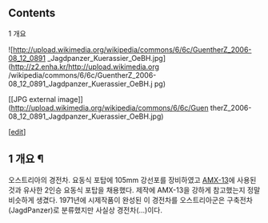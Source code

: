 ## Contents

    

1 개요

  

![http://upload.wikimedia.org/wikipedia/commons/6/6c/GuentherZ_2006-08_12_0891
_Jagdpanzer_Kuerassier_OeBH.jpg](http://z2.enha.kr/http://upload.wikimedia.org
/wikipedia/commons/6/6c/GuentherZ_2006-08_12_0891_Jagdpanzer_Kuerassier_OeBH.j
pg)

[[JPG external image]](http://upload.wikimedia.org/wikipedia/commons/6/6c/Guen
therZ_2006-08_12_0891_Jagdpanzer_Kuerassier_OeBH.jpg)

[[edit](http://rigvedawiki.net/r1/wiki.php/SK%20105?action=edit&section=1)]

## 1 개요 ¶

오스트리아의 경전차. 요동식 포탑에 105mm 강선포를 장비하였고 [AMX-13](AMX-13.md)에 사용된 것과 유사한 2인승
요동식 포탑을 채용했다. 제작에 AMX-13을 강하게 참고했는지 정말 비슷하게 생겼다. 1971년에 시제작품이 완성된 이 경전차를
오스트리아군은 구축전차(JagdPanzer)로 분류했지만 사실상 경전차(...)이다.

